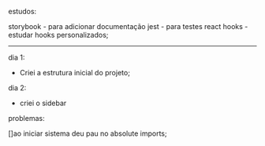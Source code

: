 

estudos:

storybook - para adicionar documentação
jest - para testes
react hooks - estudar hooks personalizados;

---
dia 1: 
- Criei a estrutura inicial do projeto;

dia 2: 
- criei o sidebar

problemas:

[]ao iniciar sistema deu pau no absolute imports;
